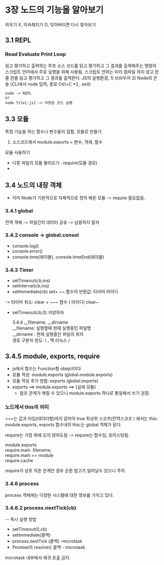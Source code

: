 # 3장 노드의 기능을 알아보기

외우기 X, 익숙해지기 O, 잊어버리면 다시 찾아보기

## 3.1 REPL

### Read Evaluate Print Loop

읽고 평가하고 출력하는 루프
소스 코드를 읽고 평가하고 그 결과를 출력해주는 명령어
스크립트 언어에서 주로 실행을 위해 사용됨.
스크립트 언어는 미리 컴파일 하지 않고 한줄 한줄 읽고 평가하고 그 결과를 출력한다.
JS의 실행환경, 1) 브라우저 2) Node의 콘솔 (CLI에서 node 입력, 종료 Ctrl+C \*2, .exit)

```
node -> REPL
or
node file[.js] -> 저장된 코드 실행
```

## 3.3 모듈

특정 기능을 하는 함수나 변수들의 집합.
모듈로 만들기

1. 소스코드에서 module.exports = 변수, 객체, 함수

모듈 사용하기

- 다른 파일의 모듈 불러오기 : require(모듈 경로)
-

## 3.4 노드의 내장 객체

- 이미 Node가 기본적으로 자체적으로 정의 해둔 모듈 -> require 필요없음.

### 3.4.1 global

전역 객체 -> 파일간의 데이터 공유 -> 남용하지 말자

### 3.4.2 console -> global.consol

- console.log()
- console.error()
- console.time(레이블), console.timeEnd(레이블)

### 3.4.3 Timer

- setTimeout(cb,ms)
- setInterval(cb,ms)
- setImmediate(cb)
  set+ ~~ 함수의 반환값: 타이머 아이디

-> 타이머 취소: clear + ~~~ 함수 ( 아이디)
clear~

- setTimeout(cb,0) 지양하자

  3.4.4 \_\_filename, \_\_dirname  
   \_\_filename: 실행할때 현재 실행중인 파일명  
   \_\_dirname : 현재 실행중인 파일의 위치  
  경로 구분자 윈도: \\ , 맥 리눅스 \/

## 3.4.5 module, exports, require

- js에서 합수는 Function형 obejct이다
- 모듈 작성: module.exports (global.module.exports)
- 모듈 작성 추가 방법: exports (global.exports)
- exports ==> module.exports ==> {실제 모듈}
  - 참조 관계가 깨질 수 있으니 module.exports 하나로 통일해서 쓰기 권장.

### 노드에서 this의 의미

===는 값과 타입(데이터형)까지 같아야 true
최상위 스코프(잔역스코프 ) 에서는 this: module.exports, exports
함수내의 this:는 global 객체가 된다.

require는 가장 위에 오지 않아도됨
-> require는 함수임, 호이스팅됨.

module.exports  
require.main .filename;  
require.main == module  
require.cache

require가 상호 의존 관계인 경우 순환 참고가 일어날수 있으니 주의

### 3.4.6 process

process 객체에는 다양한 시스템에 대한 정보를 가지고 있다.

### 3.4.6.2 process.nextTick(cb)

-- 즉시 실행 방법

- setTimeout(0,cb)
- setImmediate(콜백)
- process.nextTick (콜백) -microtask
- Promise의 resolve() 콜백 - microtask

microtask 내부에서 재귀 호출 금지.
